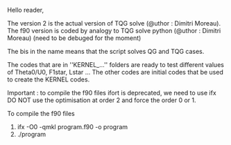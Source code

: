 Hello reader,

The version 2 is the actual version of TQG solve (@uthor : Dimitri Moreau).
The f90 version is coded by analogy to TQG solve python (@uthor : Dimitri Moreau)
(need to be debuged for the moment)

The bis in the name means that the script solves QG and TQG cases.

The codes that are in ''KERNEL_...'' folders are ready to
test different values of Theta0/U0, F1star, Lstar ...
The other codes are initial codes that be used to create
the KERNEL codes.


Important : to compile the f90 files
ifort is deprecated, we need to use ifx
DO NOT use the optimisation at order 2 and
force the order 0 or 1.

To compile the f90 files

1) ifx -O0 -qmkl program.f90 -o program
2) ./program
